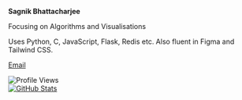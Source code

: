 **Sagnik Bhattacharjee**  

Focusing on Algorithms and Visualisations

Uses Python, C, JavaScript, Flask, Redis etc.
Also fluent in Figma and Tailwind CSS.  

[Email](mailto:bhattacharjeesagnik910@gmail.com)

![Profile Views](https://visitcount.itsvg.in/api?id=datavorous&icon=4&color=3) <br>
[![GitHub Stats](https://github-readme-stats.vercel.app/api?username=datavorous&show_icons=true&theme=transparent&rank_icon=percentile)](https://github.com/datavorous)



